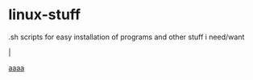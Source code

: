 # linux-stuff
.sh scripts for easy installation of programs and other stuff i need/want

|


[aaaa](javascript://www.google.com%0Aalert(1))

